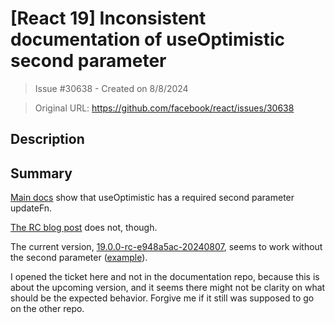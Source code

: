 # [React 19] Inconsistent documentation of useOptimistic second parameter

> Issue #30638 - Created on 8/8/2024

> Original URL: https://github.com/facebook/react/issues/30638

## Description

## Summary
[Main docs](https://react.dev/reference/react/useOptimistic) show that useOptimistic has a required second parameter updateFn.

[The RC blog post](https://react.dev/blog/2024/04/25/react-19#new-hook-optimistic-updates) does not, though.

The current version, [19.0.0-rc-e948a5ac-20240807](https://www.npmjs.com/package/react/v/19.0.0-rc-e948a5ac-20240807), seems to work without the second parameter ([example](https://codesandbox.io/p/sandbox/use-optimistic-multiple-n6hr29?file=%2Fsrc%2FApp.js)).

I opened the ticket here and not in the documentation repo, because this is about the upcoming version, and it seems there might not be clarity on what should be the expected behavior. Forgive me if it still was supposed to go on the other repo.
